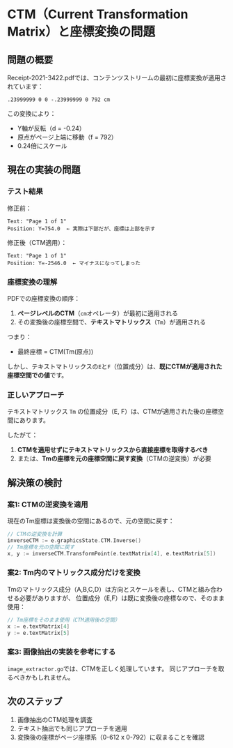 # CTM（Current Transformation Matrix）と座標変換の問題

## 問題の概要

Receipt-2021-3422.pdfでは、コンテンツストリームの最初に座標変換が適用されています：

```
.23999999 0 0 -.23999999 0 792 cm
```

この変換により：
- Y軸が反転（d = -0.24）
- 原点がページ上端に移動（f = 792）
- 0.24倍にスケール

## 現在の実装の問題

### テスト結果

修正前：
```
Text: "Page 1 of 1"
Position: Y=754.0  ← 実際は下部だが、座標は上部を示す
```

修正後（CTM適用）：
```
Text: "Page 1 of 1"
Position: Y=-2546.0  ← マイナスになってしまった
```

### 座標変換の理解

PDFでの座標変換の順序：
1. **ページレベルのCTM**（`cm`オペレータ）が最初に適用される
2. その変換後の座標空間で、**テキストマトリックス**（`Tm`）が適用される

つまり：
- 最終座標 = CTM(Tm(原点))

しかし、テキストマトリックスの`E`と`F`（位置成分）は、**既にCTMが適用された座標空間での値**です。

### 正しいアプローチ

テキストマトリックス `Tm` の位置成分（E, F）は、CTMが適用された後の座標空間にあります。

したがて：
1. **CTMを適用せずにテキストマトリックスから直接座標を取得するべき**
2. または、**Tmの座標を元の座標空間に戻す変換**（CTMの逆変換）が必要

## 解決策の検討

### 案1: CTMの逆変換を適用

現在のTm座標は変換後の空間にあるので、元の空間に戻す：
```go
// CTMの逆変換を計算
inverseCTM := e.graphicsState.CTM.Inverse()
// Tm座標を元の空間に戻す
x, y := inverseCTM.TransformPoint(e.textMatrix[4], e.textMatrix[5])
```

### 案2: Tm内のマトリックス成分だけを変換

Tmのマトリックス成分（A,B,C,D）は方向とスケールを表し、CTMと組み合わせる必要がありますが、
位置成分（E,F）は既に変換後の座標なので、そのまま使用：
```go
// Tm座標をそのまま使用（CTM適用後の空間）
x := e.textMatrix[4]
y := e.textMatrix[5]
```

### 案3: 画像抽出の実装を参考にする

`image_extractor.go`では、CTMを正しく処理しています。
同じアプローチを取るべきかもしれません。

## 次のステップ

1. 画像抽出のCTM処理を調査
2. テキスト抽出でも同じアプローチを適用
3. 変換後の座標がページ座標系（0-612 x 0-792）に収まることを確認
